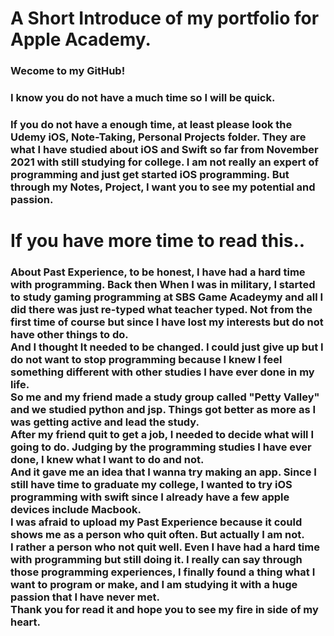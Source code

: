 ﻿# A Short Introduce of my portfolio for Apple Academy.
### Wecome to my GitHub! 
### I know you do not have a much time so I will be quick. 
### If you do not have a enough time, at least please look the Udemy iOS, Note-Taking, Personal Projects folder. They are what I have studied about iOS and Swift so far from November 2021 with still studying for college. I am not really an expert of programming and just get started iOS programming. But through my Notes, Project, I want you to see my potential and passion. 


# If you have more time to read this..

### About Past Experience, to be honest, I have had a hard time with programming. Back then When I was in military, I started to study gaming programming at SBS Game Acadeymy and all I did there was just re-typed what teacher typed. Not from the first time of course but since I have lost my interests but do not have other things to do. <br/>And I thought It needed to be changed. I could just give up but I do not want to stop programming because I knew I feel something different with other studies I have ever done in my life.   <br/>So me and my friend made a study group called "Petty Valley" and we studied python and jsp. Things got better as more as I was getting active and lead the study. <br/>After my friend quit to get a job, I needed to decide what will I going to do.  Judging by the programming studies I have ever done, I knew what I want to do and not. <br/>And it gave me an idea that I wanna try making an app. Since I still have time to graduate my college, I wanted to try iOS programming with swift since I already have a few apple devices include Macbook. <br/>I was afraid to upload my Past Experience because it could shows me as a person who quit often. But actually I am not. <br/>I rather a person who not quit well. Even I have had a hard time with programming but still doing it. I really can say through those programming experiences, I finally found a thing what I want to program or make, and I am studying it with a huge passion that I have never met. <br/>Thank you for read it and hope you to see my fire in side of my heart.
